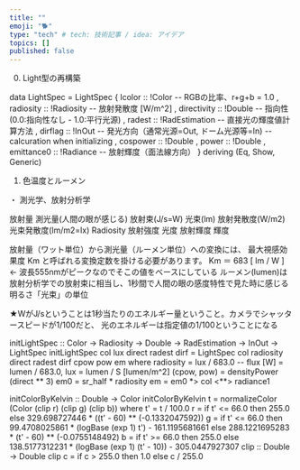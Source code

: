```yaml
---
title: ""
emoji: "🐕"
type: "tech" # tech: 技術記事 / idea: アイデア
topics: []
published: false
---
```





0. Light型の再構築

data LightSpec = LightSpec
  { lcolor      :: !Color         -- RGBの比率、r+g+b = 1.0
  , radiosity   :: !Radiosity     -- 放射発散度 [W/m^2]
  , directivity :: !Double        -- 指向性 (0.0:指向性なし - 1.0:平行光源)
  , radest      :: !RadEstimation -- 直接光の輝度値計算方法
  , dirflag     :: !InOut         -- 発光方向（通常光源=Out, ドーム光源等=In)
  -- calcuration when initializing
  , cospower    :: !Double
  , power       :: !Double
  , emittance0  :: !Radiance      -- 放射輝度（面法線方向）
  }
  deriving (Eq, Show, Generic)


  
1. 色温度とルーメン

・ 測光学、放射分析学

  放射量              測光量(人間の眼が感じる)
  放射束(J/s=W)       光束(lm)
  放射発散度(W/m2)    光束発散度(lm/m2=lx)
    Radiosity
  放射強度            光度
  放射輝度            輝度

  放射量（ワット単位）から測光量（ルーメン単位）への変換には、
  最大視感効果度 Km と呼ばれる変換定数を掛ける必要があります。
    Km ＝ 683 [ lm / W ] ← 波長555nmがピークなのでそこの値をベースにしている
  ルーメン(lumen)は放射分析学での放射束に相当し、1秒間で人間の眼の感度特性で見た時に感じる明るさ「光束」の単位

  ★WがJ/sということは1秒当たりのエネルギー量ということ。カメラでシャッタースピードが1/100だと、
    光のエネルギーは指定値の1/100ということになる

initLightSpec :: Color -> Radiosity -> Double -> RadEstimation -> InOut
  -> LightSpec
initLightSpec col lux direct radest dirf =
  LightSpec col radiosity direct radest dirf cpow pow em
  where
    radiosity = lux / 683.0   -- flux [W] = lumen / 683.0, lux = lumen / S [lumen/m^2]
    (cpow, pow)  = densityPower (direct ** 3)
    em0 = sr_half * radiosity
    em  = em0 *> col <**> radiance1

initColorByKelvin :: Double -> Color
initColorByKelvin t = normalizeColor (Color (clip r) (clip g) (clip b))
  where
    t' = t / 100.0
    r = if t' <= 66.0
      then 255.0
      else
        329.698727446 * ((t' - 60) ** (-0.1332047592))
    g = if t' <= 66.0
      then 99.4708025861 * (logBase (exp 1) t') - 161.1195681661
      else 288.1221695283 * (t' - 60) ** (-0.0755148492)
    b = if t' >= 66.0
      then 255.0
      else 138.5177312231 * (logBase (exp 1) (t' - 10)) - 305.0447927307
    clip :: Double -> Double
    clip c = if c > 255.0
      then 1.0
      else c / 255.0


